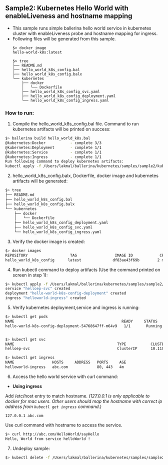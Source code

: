 ## Sample2: Kubernetes Hello World with enableLiveness and hostname mapping

- This sample runs simple ballerina hello world service in kubernetes cluster with enableLiveness probe and  hostname
 mapping for ingress. 
- Following files will be generated from this sample.
    ``` 
    $> docker image
    hello-world-k8s:latest
    
    $> tree
    ├── README.md
    ├── hello_world_k8s_config.bal
    ├── hello_world_k8s_config.balx
    └── kubernetes
        ├── docker
        │   └── Dockerfile
        ├── hello_world_k8s_config_svc.yaml
        ├── hello_world_k8s_config_deployment.yaml
        └── hello_world_k8s_config_ingress.yaml
    ```
### How to run:

1. Compile the  hello_world_k8s_config.bal file. Command to run kubernetes artifacts will be printed on success:
```bash
$> ballerina build hello_world_k8s.bal
@kubernetes:Docker 			 - complete 3/3 
@kubernetes:Deployment 		 - complete 1/1
@kubernetes:Service 		 - complete 1/1
@kubernetes:Ingress 		 - complete 1/1
Run following command to deploy kubernetes artifacts: 
kubectl apply -f /Users/lakmal/ballerina/kubernetes/samples/sample2/kubernetes/

```

2. hello_world_k8s_config.balx, Dockerfile, docker image and kubernetes artifacts will be generated: 
```bash
$> tree
├── README.md
├── hello_world_k8s_config.bal
├── hello_world_k8s_config.balx
└── kubernetes
    ├── docker
    │   └── Dockerfile
    ├── hello_world_k8s_config_deployment.yaml
    ├── hello_world_k8s_config_svc.yaml
    └── hello_world_k8s_config_ingress.yaml
```

3. Verify the docker image is created:
```bash
$> docker images
REPOSITORY                   TAG                 IMAGE ID            CREATED             SIZE
hello_world_k8s_config      latest              df83ae43f69b        2 minutes ago        102MB

```

4. Run kubectl command to deploy artifacts (Use the command printed on screen in step 1):
```bash
$> kubectl apply -f /Users/lakmal/ballerina/kubernetes/samples/sample2/kubernetes/
service "helloep-svc" created
deployment "hello-world-k8s-config-deployment" created
ingress "helloworld-ingress" created
```

5. Verify kubernetes deployment,service and ingress is running:
```bash
$> kubectl get pods
NAME                                                READY     STATUS    RESTARTS   AGE
hello-world-k8s-config-deployment-54768647ff-m64v9   1/1       Running   0          4s


$> kubectl get svc
NAME                                              TYPE           CLUSTER-IP       EXTERNAL-IP   PORT(S)                      AGE
helloep-svc                                       ClusterIP      10.110.199.222   <none>        9090/TCP                     3m

$> kubectl get ingress
NAME                 HOSTS     ADDRESS   PORTS     AGE
helloworld-ingress   abc.com             80, 443   4m
```

6. Access the hello world service with curl command:

- **Using ingress**

Add /etc/host entry to match hostname.
_(127.0.0.1 is only applicable to docker for mac users. Other users should map the hostname with correct ip address 
from `kubectl get ingress` command.)_
 ```
 127.0.0.1 abc.com
 ```
Use curl command with hostname to access the service.
```bash
$> curl http://abc.com/HelloWorld/sayHello
Hello, World from service helloWorld !
```
7. Undeploy sample:
```bash
$> kubectl delete -f /Users/lakmal/ballerina/kubernetes/samples/sample2/kubernetes/
```